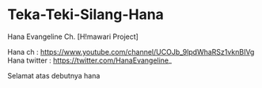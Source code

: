 # Teka-Teki-Silang-Hana
Hana Evangeline Ch. [H!mawari Project]

Hana ch : https://www.youtube.com/channel/UCOJb_9lpdWhaRSz1vknBIVg
Hana twitter : https://twitter.com/HanaEvangeline_

Selamat atas debutnya hana